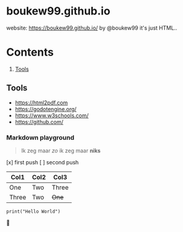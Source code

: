 # boukew99.github.io 
website: https://boukew99.github.io/  by @boukew99
it's just HTML..

# Contents
1. [Tools](#tools)

## Tools
* https://html2pdf.com
* https://godotengine.org/
* https://www.w3schools.com/
* https://github.com/

### Markdown playground
> Ik zeg maar *zo* ik zeg maar **niks**

[x] first push
[ ] second push

Col1 | Col2 | Col3
-----|------|------
One | Two | Three
Three | Two | ~~One~~

```print("Hello World")```

:rocket:
